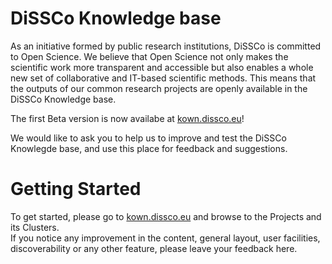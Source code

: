 # DiSSCo Knowledge base
As an initiative formed by public research institutions, DiSSCo is committed to Open Science. We believe that Open Science not only makes the scientific work more transparent and accessible but also enables a whole new set of collaborative and IT-based scientific methods. This means that the outputs of our common research projects are openly available in the DiSSCo Knowledge base.

The first Beta version is now availabe at [kown.dissco.eu](https://know.dissco.eu/)!  

We would like to ask you to help us to improve and test the DiSSCo Knowlegde base, and use this place for feedback and suggestions.
# Getting Started
To get started, please go to [kown.dissco.eu](https://know.dissco.eu/) and browse to the Projects and its Clusters.  
If you notice any improvement in the content, general layout, user facilities, discoverability or any other feature, please leave your feedback here.

